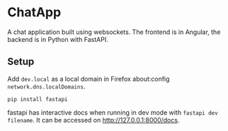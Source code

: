 # ChatApp

A chat application built using websockets. The frontend is in Angular, the backend is in Python with FastAPI.

## Setup

Add `dev.local` as a local domain in Firefox about:config `network.dns.localDomains`.

`pip install fastapi`

fastapi has interactive docs when running in dev mode with `fastapi dev filename`. It can be accessed on http://127.0.0.1:8000/docs.

